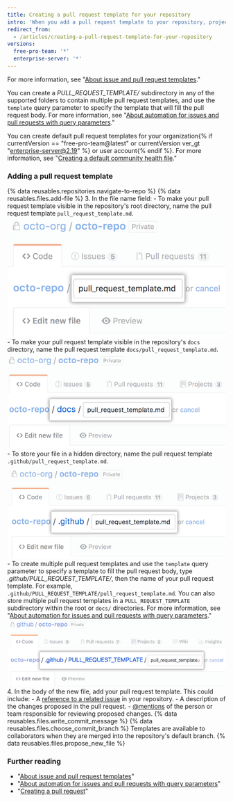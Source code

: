 ```yaml
---
title: Creating a pull request template for your repository
intro: 'When you add a pull request template to your repository, project contributors will automatically see the template''s contents in the pull request body.'
redirect_from:
  - /articles/creating-a-pull-request-template-for-your-repository
versions:
  free-pro-team: '*'
  enterprise-server: '*'
---
```


For more information, see "[About issue and pull request templates](/articles/about-issue-and-pull-request-templates)."

You can create a *PULL_REQUEST_TEMPLATE/* subdirectory in any of the supported folders to contain multiple pull request templates, and use the `template` query parameter to specify the template that will fill the pull request body. For more information, see "[About automation for issues and pull requests with query parameters](/articles/about-automation-for-issues-and-pull-requests-with-query-parameters)."

You can create default pull request templates for your organization{% if currentVersion == "free-pro-team@latest" or currentVersion ver_gt "enterprise-server@2.19" %} or user account{% endif %}. For more information, see "[Creating a default community health file](/github/building-a-strong-community/creating-a-default-community-health-file)."

### Adding a pull request template

{% data reusables.repositories.navigate-to-repo %}
{% data reusables.files.add-file %}
3. In the file name field:
    -  To make your pull request template visible in the repository's root directory, name the pull request template `pull_request_template.md`.
  ![New pull request template name in root directory](/assets/images/help/repository/pr-template-file-name.png)
    - To make your pull request template visible in the repository's `docs` directory, name the pull request template `docs/pull_request_template.md`.
  ![New pull request template in docs directory](/assets/images/help/repository/pr-template-file-name-docs.png)
    - To store your file in a hidden directory, name the pull request template `.github/pull_request_template.md`.
  ![New pull request template in hidden directory](/assets/images/help/repository/pr-template-hidden-directory.png)
    - To create multiple pull request templates and use the `template` query parameter to specify a template to fill the pull request body, type *.github/PULL_REQUEST_TEMPLATE/*, then the name of your pull request template. For example, `.github/PULL_REQUEST_TEMPLATE/pull_request_template.md`. You can also store multiple pull request templates in a `PULL_REQUEST_TEMPLATE` subdirectory within the root or `docs/` directories. For more information, see "[About automation for issues and pull requests with query parameters](/articles/about-automation-for-issues-and-pull-requests-with-query-parameters)."
  ![New multiple pull request template in hidden directory](/assets/images/help/repository/pr-template-multiple-hidden-directory.png)
4. In the body of the new file, add your pull request template. This could include:
    - A [reference to a related issue](/articles/basic-writing-and-formatting-syntax/#referencing-issues-and-pull-requests) in your repository.
    - A description of the changes proposed in the pull request.
    - [@mentions](/articles/basic-writing-and-formatting-syntax/#mentioning-people-and-teams) of the person or team responsible for reviewing proposed changes.
{% data reusables.files.write_commit_message %}
{% data reusables.files.choose_commit_branch %} Templates are available to collaborators when they are merged into the repository's default branch.
{% data reusables.files.propose_new_file %}

### Further reading

- "[About issue and pull request templates](/articles/about-issue-and-pull-request-templates)"
- "[About automation for issues and pull requests with query parameters](/articles/about-automation-for-issues-and-pull-requests-with-query-parameters)"
- "[Creating a pull request](/articles/creating-a-pull-request)"
